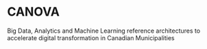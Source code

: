 # CANOVA

Big Data, Analytics and Machine Learning reference architectures to accelerate digital transformation in Canadian Municipalities
